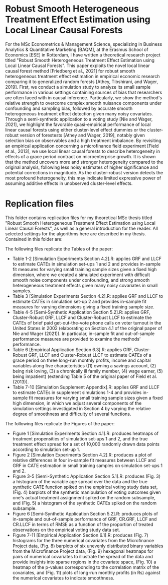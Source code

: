 # Robust Smooth Heterogeneous Treatment Effect Estimation using Local Linear Causal Forests

For the MSc Econometrics & Management Science, specializing in Business Analytics & Quantitative Marketing [BAQM], at the Erasmus School of Economics [ESE] in Rotterdam, I have written a theoretical research project titled "Robust Smooth Heterogeneous Treatment Effect Estimation using Local Linear Causal Forests". This paper exploits the novel local linear causal forest method [Friedberg et al., 2021] for robust smooth heterogeneous treatment effect estimation in empirical economic research comparing it to generalized random forests [Athey, Tibshirani, and Wager, 2019]. First, we conduct a simulation study to analyze its small sample performance in various settings containing sources of bias that researchers are often faced with in causal inference. Particularly, we show the method's relative strength to overcome complex smooth nuisance components under confounding and sampling bias, followed by accurate smooth heterogeneous treatment effect detection given many noisy covariates. Through a semi-synthetic application to a voting study [Nie and Wager, 2021], we highlight the favorable quasi-empirical performance of local linear causal forests using either cluster-level effect dummies or the cluster-robust version of forestests [Athey and Wager, 2019], notably given selection bias on observables and a high treatment imbalance. By revisiting an empirical application concerning a microfinance field experiment [Field et al., 2013], we use local linear causal forests to describe heterogeneity in effects of a grace period contract on microenterprise growth. It is shown that the method uncovers more and stronger heterogeneity compared to the original analysis, following less noisy estimates of higher significance and potential corrections in magnitude. As the cluster-robust version detects the most profound heterogeneity, this may indicate limited expressive power of assuming additive effects in unobserved cluster-level effects.

# Replication files

This folder contains replication files for my theoretical MSc thesis titled "Robust Smooth Heterogeneous Treatment Effect Estimation using Local Linear Causal Forests", as well as a general introduction for the reader. All selected settings for the algorithms here are described in my thesis. Contained in this folder are:

The following files replicate the Tables of the paper:
- Table 1-2 [Simulation Experiments Section 4.2].R: applies GRF and LLCF to estimate CATEs in simulation set-ups 1 and 2 and provides in-sample fit measures for varying small training sample sizes given a fixed high dimension, where we created a simulated experiment with difficult smooth noise components under confounding, and strong smooth heterogeneous treatment effects given many noisy covariates in small samples.
- Table 3 [Simulation Experiments Section 4.2].R: applies GRF and LLCF to estimate CATEs in simulation set-up 2 and provides in-sample fit measures for varying dimensions giving a fixed training sample size.
- Table 4-5 [Semi-Synthetic Application Section 5.2].R: applies GRF, Cluster-Robust GRF, LLCF and Cluster-Robust LLCF to estimate the CATEs of brief paid get-out-the-vote phone calls on voter turnout in the United States in 2002 (elaborating on Section 4.1 of the original paper of Nie and Wager (2021)). In particular, in-sample fit and out-of-sample performance measures are provided to examine the methods' performance.
- Table 6 [Empirical Application Section 6.3].R: applies GRF, Cluster-Robust GRF, LLCF and Cluster-Robust LLCF to estimate CATEs of a grace period on three long-run monthly profits, income and capital variables along five characteristics ((1) owning a savings account, (2) being risk loving, (3) a chronically ill family member, (4) wage earner, (5) being impatient) (extending Table 5 of the original paper of Field et al. (2013)).
- Table 7-10 [Simulation Supplement Appendix].R: applies GRF and LLCF to estimate CATEs in supplement simulations 1-4 and provides in-sample fit measures for varying small training sample sizes given a fixed high dimension, in which we adjust several components of the simulation settings investigated in Section 4 by varying the relative degree of smoothness and difficulty of several functions.

The following files replicate the Figures of the paper:
- Figure 1 [Simulation Experiments Section 4.1].R: produces heatmaps of treatment propensities of simulation set-ups 1 and 2, and the true treatment effect spread for a set of 10,000 randomly drawn data points according to simulation set-up 1.
- Figure 2 [Simulation Experiments Section 4.2].R: produces a plot of relative differences in four in-sample fit measures between LLCF and GRF in CATE estimation in small training samples on simulation set-ups 1 and 2.
- Figure 3-5 [Semi-Synthetic Application Section 5.1].R: produces (Fig. 3) a histogram of the variable age spread over the data and the true synthetic CATE function spiked on the empirical voting study data set, (Fig. 4) barplots of the synthetic manipulation of voting outcomes given one's actual treatment assignment spiked on the random subsample, and (Fig. 5) a histogram of the synthetic CATEs spiked on the random subsample.
- Figure 6 [Semi-Synthetic Application Section 5.2].R: produces plots of in-sample and out-of-sample performance of GRF, CR.GRF, LLCF and CR.LLCF in terms of RMSE as a function of the proportion of treated observations on the empirical voting study data set.
- Figure 7-11 [Empirical Application Section 6.1].R: produces (Fig. 7) histograms for the three numerical covariates from the Microfinance Project data, (Fig. 8) barplots of six unevenly distributed binary variables from the Microfinance Project data, (Fig. 9) hexagonal heatmaps for pairs of numerical covariates to illustrate the spread of the data and provide insights into sparse regions in the covariate space, (Fig. 10) a heatmap of the p-values corresponding to the correlation matrix of the covariates, and (Fig. 11) plots of long-run monthly profits (in Rs) against the numerical covariates to indicate smoothness.

